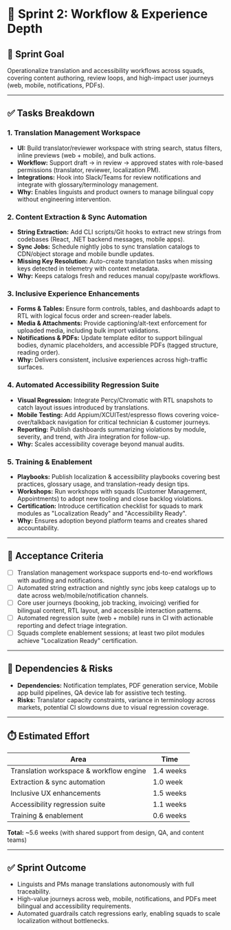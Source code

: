 # 🚀 Sprint 2: Workflow & Experience Depth

## 🎯 Sprint Goal
Operationalize translation and accessibility workflows across squads, covering content authoring, review loops, and high-impact user journeys (web, mobile, notifications, PDFs).

---

## ✅ Tasks Breakdown

### 1. Translation Management Workspace
- **UI:** Build translator/reviewer workspace with string search, status filters, inline previews (web + mobile), and bulk actions.
- **Workflow:** Support draft → in review → approved states with role-based permissions (translator, reviewer, localization PM).
- **Integrations:** Hook into Slack/Teams for review notifications and integrate with glossary/terminology management.
- **Why:** Enables linguists and product owners to manage bilingual copy without engineering intervention.

### 2. Content Extraction & Sync Automation
- **String Extraction:** Add CLI scripts/Git hooks to extract new strings from codebases (React, .NET backend messages, mobile apps).
- **Sync Jobs:** Schedule nightly jobs to sync translation catalogs to CDN/object storage and mobile bundle updates.
- **Missing Key Resolution:** Auto-create translation tasks when missing keys detected in telemetry with context metadata.
- **Why:** Keeps catalogs fresh and reduces manual copy/paste workflows.

### 3. Inclusive Experience Enhancements
- **Forms & Tables:** Ensure form controls, tables, and dashboards adapt to RTL with logical focus order and screen-reader labels.
- **Media & Attachments:** Provide captioning/alt-text enforcement for uploaded media, including bulk import validations.
- **Notifications & PDFs:** Update template editor to support bilingual bodies, dynamic placeholders, and accessible PDFs (tagged structure, reading order).
- **Why:** Delivers consistent, inclusive experiences across high-traffic surfaces.

### 4. Automated Accessibility Regression Suite
- **Visual Regression:** Integrate Percy/Chromatic with RTL snapshots to catch layout issues introduced by translations.
- **Mobile Testing:** Add Appium/XCUITest/espresso flows covering voice-over/talkback navigation for critical technician & customer journeys.
- **Reporting:** Publish dashboards summarizing violations by module, severity, and trend, with Jira integration for follow-up.
- **Why:** Scales accessibility coverage beyond manual audits.

### 5. Training & Enablement
- **Playbooks:** Publish localization & accessibility playbooks covering best practices, glossary usage, and translation-ready design tips.
- **Workshops:** Run workshops with squads (Customer Management, Appointments) to adopt new tooling and close backlog violations.
- **Certification:** Introduce certification checklist for squads to mark modules as "Localization Ready" and "Accessibility Ready".
- **Why:** Ensures adoption beyond platform teams and creates shared accountability.

---

## 📌 Acceptance Criteria
- [ ] Translation management workspace supports end-to-end workflows with auditing and notifications.
- [ ] Automated string extraction and nightly sync jobs keep catalogs up to date across web/mobile/notification channels.
- [ ] Core user journeys (booking, job tracking, invoicing) verified for bilingual content, RTL layout, and accessible interaction patterns.
- [ ] Automated regression suite (web + mobile) runs in CI with actionable reporting and defect triage integration.
- [ ] Squads complete enablement sessions; at least two pilot modules achieve "Localization Ready" certification.

---

## 🔗 Dependencies & Risks
- **Dependencies:** Notification templates, PDF generation service, Mobile app build pipelines, QA device lab for assistive tech testing.
- **Risks:** Translator capacity constraints, variance in terminology across markets, potential CI slowdowns due to visual regression coverage.

---

## ⏱️ Estimated Effort
| Area | Time |
|------|------|
| Translation workspace & workflow engine | 1.4 weeks |
| Extraction & sync automation | 1.0 week |
| Inclusive UX enhancements | 1.5 weeks |
| Accessibility regression suite | 1.1 weeks |
| Training & enablement | 0.6 weeks |

**Total:** ~5.6 weeks (with shared support from design, QA, and content teams)

---

## ✅ Sprint Outcome
- Linguists and PMs manage translations autonomously with full traceability.
- High-value journeys across web, mobile, notifications, and PDFs meet bilingual and accessibility requirements.
- Automated guardrails catch regressions early, enabling squads to scale localization without bottlenecks.
